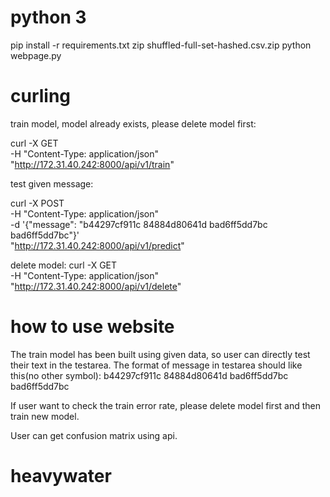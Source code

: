 # python 3
pip install -r requirements.txt
zip shuffled-full-set-hashed.csv.zip
python webpage.py

# curling
train model, model already exists, please delete model first:

curl -X GET \
    -H "Content-Type: application/json" \
    "http://172.31.40.242:8000/api/v1/train"

test given message:

curl -X POST \
    -H "Content-Type: application/json" \
    -d '{"message": "b44297cf911c 84884d80641d bad6ff5dd7bc bad6ff5dd7bc"}'\
    "http://172.31.40.242:8000/api/v1/predict"

delete model:
curl -X GET \
    -H "Content-Type: application/json" \
    "http://172.31.40.242:8000/api/v1/delete"

# how to use website

The train model has been built using given data, so user can directly test their text in the testarea.
The format of message in testarea should like this(no other symbol):
  b44297cf911c 84884d80641d bad6ff5dd7bc bad6ff5dd7bc

If user want to check the train error rate, please delete model first and then train new model.

User can get confusion matrix using api.


# heavywater
